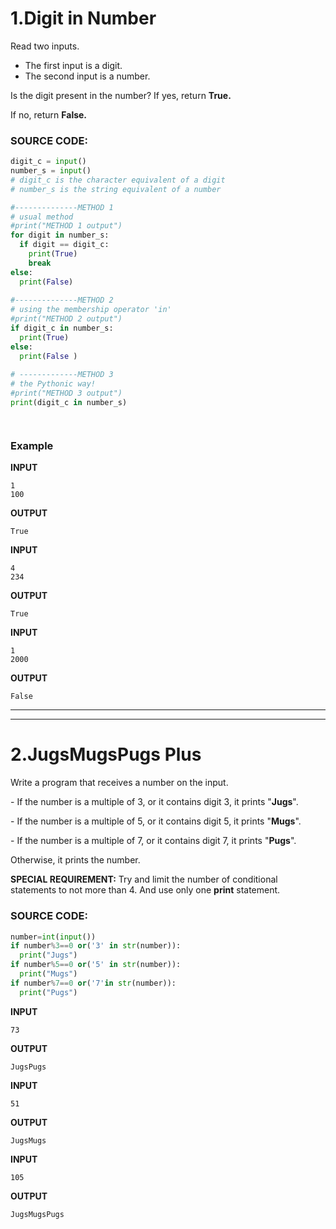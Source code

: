 # 1.Digit in Number

Read two inputs. 

- The first input is a digit. 
- The second input is a number. 

Is the digit present in the number? If yes, return **True.**

If no, return **False.**

### SOURCE CODE:

```python
digit_c = input()
number_s = input() 
# digit_c is the character equivalent of a digit  
# number_s is the string equivalent of a number 

#--------------METHOD 1 
# usual method 
#print("METHOD 1 output")
for digit in number_s: 
  if digit == digit_c:
    print(True)
    break
else:
  print(False)
  
#--------------METHOD 2 
# using the membership operator 'in' 
#print("METHOD 2 output")
if digit_c in number_s: 
  print(True)
else:
  print(False )
  
# -------------METHOD 3
# the Pythonic way! 
#print("METHOD 3 output")
print(digit_c in number_s) 




```



### **Example** 

**INPUT**

```
1
100
```

**OUTPUT**

```
True
```



**INPUT**

```
4
234
```

**OUTPUT**

```
True
```



**INPUT**

```
1
2000
```

**OUTPUT**

```
False
```

----------

--------

# 2.JugsMugsPugs Plus

Write a program that receives a number on the input.

  \- If the number is a multiple of 3, or it contains digit 3, it prints "**Jugs**". 

  \- If the number is a multiple of 5, or it contains digit 5, it prints "**Mugs**".

  \- If the number is a multiple of 7, or it contains digit 7, it prints "**Pugs**".

Otherwise, it prints the number.

**SPECIAL REQUIREMENT:** 
Try and limit the number of conditional statements to not more than 4. 
And use only one **print** statement.

### SOURCE CODE:

```python
number=int(input())
if number%3==0 or('3' in str(number)):
  print("Jugs")
if number%5==0 or('5' in str(number)):
  print("Mugs")
if number%7==0 or('7'in str(number)):
  print("Pugs")
```




**INPUT** 
```
73 
```
**OUTPUT**
```
JugsPugs
```

**INPUT** 

```
51  
```
**OUTPUT**
```
JugsMugs
```

**INPUT** 
```
105
```
**OUTPUT** 

```
JugsMugsPugs
```